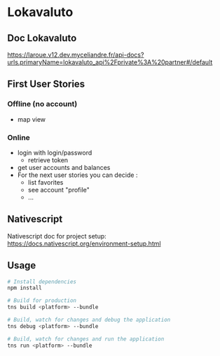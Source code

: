 # Lokavaluto


## Doc Lokavaluto

https://laroue.v12.dev.myceliandre.fr/api-docs?urls.primaryName=lokavaluto_api%2Fprivate%3A%20partner#/default

## First User Stories

### Offline (no account)

* map view 

### Online

* login with login/password
  * retrieve token
* get user accounts  and balances 
* For the next  user stories you can decide :
  * list favorites 
  * see account "profile"
  * ...


## Nativescript

Nativescript doc for project setup: https://docs.nativescript.org/environment-setup.html

## Usage

``` bash
# Install dependencies
npm install

# Build for production
tns build <platform> --bundle

# Build, watch for changes and debug the application
tns debug <platform> --bundle

# Build, watch for changes and run the application
tns run <platform> --bundle
```
